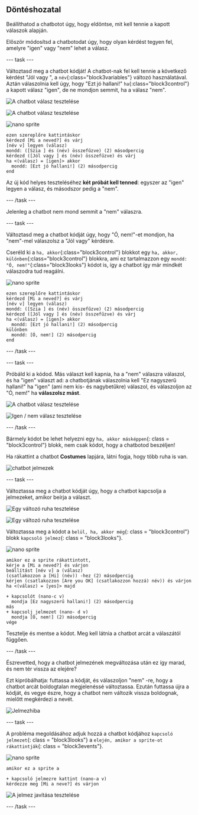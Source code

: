 ## Döntéshozatal

Beállíthatod a chatbotot úgy, hogy eldöntse, mit kell tennie a kapott válaszok alapján.

Először módosítsd a chatbotodat úgy, hogy olyan kérdést tegyen fel, amelyre "igen" vagy "nem" lehet a válasz.

\--- task \---

Változtasd meg a chatbot kódját! A chatbot-nak fel kell tennie a következő kérdést "Jól vagy ", a `név`{:class="block3variables"} változó használatával. Aztán válaszolnia kell úgy, hogy "Ezt jó hallani!" `ha`{:class="block3control"} a kapott válasz "igen", de ne mondjon semmit, ha a válasz "nem".

![A chatbot válasz tesztelése](images/chatbot-if-test1-annotated.png)

![A chatbot válasz tesztelése](images/chatbot-if-test2.png)

![nano sprite](images/nano-sprite.png)

```blocks3
ezen szereplőre kattintáskor
kérdezd [Mi a neved?] és várj
[név v] legyen (válasz)
mondd: ([Szia ] és (név) összefűzve) (2) másodpercig
kérdezd ([Jól vagy ] és (név) összefűzve) és várj
ha <(válasz) = [igen]> akkor 
  mondd: [Ezt jó hallani!] (2) másodpercig
end
```

Az új kód helyes teszteléséhez **két próbát kell tenned**: egyszer az "igen" legyen a válasz, és másodszor pedig a "nem".

\--- /task \---

Jelenleg a chatbot nem mond semmit a "nem" válaszra.

\--- task \---

Változtasd meg a chatbot kódját úgy, hogy "Ó, nem!"-et mondjon, ha "nem"-mel válaszolsz a "Jól vagy" kérdésre.

Cseréld ki a `ha, akkor`{:class="block3control"} blokkot egy `ha, akkor, különben`{:class="block3control"} blokkra, ami ez tartalmazzon egy `mondd: "Ó, nem!"`{:class="block3looks"} kódot is, így a chatbot így már mindkét válaszodra tud reagálni.

![nano sprite](images/nano-sprite.png)

```blocks3
ezen szereplőre kattintáskor
kérdezd [Mi a neved?] és várj
[név v] legyen (válasz)
mondd: ([Szia ] és (név) összefűzve) (2) másodpercig
kérdezd ([Jól vagy ] és (név) összefűzve) és várj
ha <(válasz) = [igen]> akkor 
  mondd: [Ezt jó hallani!] (2) másodpercig
különben 
  mondd: [Ó, nem!] (2) másodpercig
end
```

\--- /task \---

\--- task \---

Próbáld ki a kódod. Más választ kell kapnia, ha a "nem" válaszra válaszol, és ha "igen" választ ad: a chatbotjának válaszolnia kell "Ez nagyszerű hallani!" ha "igen" (ami nem kis- és nagybetűkre) válaszol, és válaszoljon az "Ó, nem!" ha **válaszolsz mást**.

![A chatbot válasz tesztelése](images/chatbot-if-test2.png)

![Igen / nem válasz tesztelése](images/chatbot-if-else-test.png)

\--- /task \---

Bármely kódot be lehet helyezni egy `ha, akkor másképpen`{: class = "block3control"} blokk, nem csak kódot, hogy a chatbotod beszéljen!

Ha rákattint a chatbot **Costumes** lapjára, látni fogja, hogy több ruha is van.

![chatbot jelmezek](images/chatbot-costume-view-annotated.png)

\--- task \---

Változtassa meg a chatbot kódját úgy, hogy a chatbot kapcsolja a jelmezeket, amikor beírja a választ.

![Egy változó ruha tesztelése](images/chatbot-costume-test1.png)

![Egy változó ruha tesztelése](images/chatbot-costume-test2.png)

Változtassa meg a kódot a `belül, ha, akkor még`{: class = "block3control"} blokk `kapcsoló jelmez`{: class = "block3looks"}.

![nano sprite](images/nano-sprite.png)

```blocks3
amikor ez a sprite rákattintott,
kérje a [Mi a neved?] és várjon
beállítást [név v] a (válasz)
(csatlakozzon a [Hi] (név)) -hez (2) másodpercig
kérjen (csatlakozzon [Are you OK] (csatlakozzon hozzá) név)) és várjon
ha <(válasz) = [yes]> majd 

+ kapcsolót (nano-c v)
  mondja [Ez nagyszerű hallani!] (2) másodpercig
más 
+ kapcsolj jelmezet (nano- d v)
  mondja [Ó, nem!] (2) másodpercig
vége
```

Tesztelje és mentse a kódot. Meg kell látnia a chatbot arcát a válaszától függően.

\--- /task \---

Észrevetted, hogy a chatbot jelmezének megváltozása után ez így marad, és nem tér vissza az elejére?

Ezt kipróbálhatja: futtassa a kódját, és válaszoljon "nem" -re, hogy a chatbot arcát boldogtalan megjelenéssé változtassa. Ezután futtassa újra a kódját, és vegye észre, hogy a chatbot nem változik vissza boldognak, mielőtt megkérdezi a nevét.

![Jelmezhiba](images/chatbot-costume-bug-test.png)

\--- task \---

A probléma megoldásához adjuk hozzá a chatbot kódjához `kapcsoló jelmezet`{: class = "block3looks"} a `elején, amikor a sprite-ot rákattintják`{: class = "block3events"}.

![nano sprite](images/nano-sprite.png)

```blocks3
amikor ez a sprite a

+ kapcsoló jelmezre kattint (nano-a v)
kérdezze meg [Mi a neve?] és várjon
```

![A jelmez javítása tesztelése](images/chatbot-costume-fix-test.png)

\--- /task \---